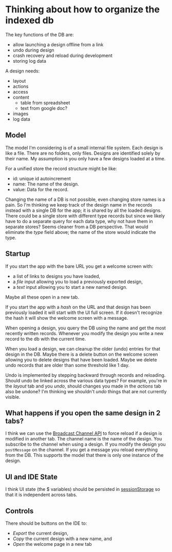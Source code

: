 # Thinking about how to organize the indexed db

The key functions of the DB are:

- allow launching a design offline from a link
- undo during design
- crash recovery and reload during development
- storing log data

A design needs:

- layout
- actions
- access
- content
  - table from spreadsheet
  - text from google doc?
- images
- log data

## Model

The model I'm considering is of a small internal file system. Each design is
like a file. There are no folders, only files. Designs are identified solely by
their name. My assumption is you only have a few designs loaded at a time.

For a unified store the record structure might be like:

- id: unique id autoincrement
- name: The name of the design.
- value: Data for the record.

Changing the name of a DB is not possible, even changing store names is a pain.
So I'm thinking we keep track of the design name in the records instead with a
single DB for the app; it is shared by all the loaded designs. There could be a
single store with different type records but since we likely have to do a
separate query for each data type, why not have them in separate stores? Seems
cleaner from a DB perspective. That would eliminate the _type_ field above; the
name of the store would indicate the type.

## Startup

If you start the app with the bare URL you get a welcome screen with:

- a list of links to designs you have loaded,
- a _file_ input allowing you to load a previously exported design,
- a _text_ input allowing you to start a new named design.

Maybe all these open in a new tab.

If you start the app with a _hash_ on the URL and that design has been
previously loaded it will start with the UI full screen. If it doesn't recognize
the hash it will show the welcome screen with a message.

When opening a design, you query the DB using the name and get the most recently
written records. Whenever you modify the design you write a new record to the db
with the current time.

When you load a design, we can cleanup the older (undo) entries for that design
in the DB. Maybe there is a delete button on the welcome screen allowing you to
delete designs that have been loaded. Maybe we delete undo records that are
older than some threshold like 1 day.

Undo is implemented by stepping backward through records and reloading. Should
undo be linked across the various data types? For example, you're in the
_layout_ tab and you _undo_, should changes you made in the _actions_ tab also
be undone? I'm thinking we shouldn't _undo_ things that are not currently
visible.

## What happens if you open the same design in 2 tabs?

I think we can use the
[Broadcast Channel API](https://developer.mozilla.org/en-US/docs/Web/API/Broadcast_Channel_API)
to force reload if a design is modified in another tab. The channel name is the
name of the design. You subscribe to the channel when using a design. If you
modify the design you `postMessage` on the channel. If you get a message you
reload everything from the DB. This supports the model that there is only one
instance of the design.

## UI and IDE State

I think UI state (the $ variables) should be persisted in
[sessionStorage](https://developer.mozilla.org/en-US/docs/Web/API/Window/sessionStorage)
so that it is independent across tabs.

## Controls

There should be buttons on the IDE to:

- _Export_ the current design,
- _Copy_ the current design with a new name, and
- _Open_ the welcome page in a new tab

